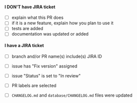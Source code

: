 <!--
Thank you for your pull request!

Please fill up one of the checklist below by changing [ ] to [x].
Remove checklist and/or items that do not apply.
-->

#### I DON'T have JIRA ticket
- [ ] explain what this PR does
- [ ] if it is a new feature, explain how you plan to use it
- [ ] tests are added
- [ ] documentation was updated or added

#### I have a JIRA ticket
- [ ] branch and/or PR name(s) include(s) JIRA ID
- [ ] issue has "Fix version" assigned
- [ ] issue "Status" is set to "In review"
- [ ] PR labels are selected
- [ ] `CHANGELOG.md` and `database/CHANGELOG.md` files were updated

